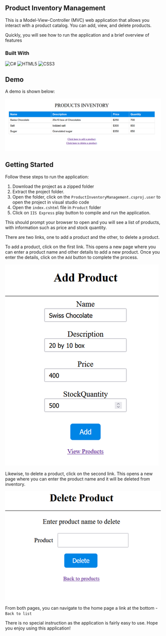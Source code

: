 ## Product Inventory Management
This is a Model-View-Controller (MVC) web application that allows you interact with a product catalog. You can add, view, and delete products.

Quickly, you will see how to run the application and a brief overview of features

### Built With
![C#](https://img.shields.io/badge/c%23-%23239120.svg?style=for-the-badge&logo=csharp&logoColor=white)
![HTML5](https://img.shields.io/badge/html5-%23E34F26.svg?style=for-the-badge&logo=html5&logoColor=white)
![CSS3](https://img.shields.io/badge/css3-%231572B6.svg?style=for-the-badge&logo=css3&logoColor=white)

## Demo
A demo is shown below:

![demo](./product-inventory.png)

## Getting Started
Follow these steps to run the application:

1. Download the project as a zipped folder
2. Extract the project folder. 
3. Open the folder, click on the ```ProductInventoryManagement.csproj.user``` to open the project in visual studio code
4. Open the ```index.cshtml``` file in ```Product``` folder
5. Click on ```IIS Express``` play button to compile and run the application.

This should prompt your browser to open and you will see a list of products, with information such as price and stock quantity.

There are two links, one to add a product and the other, to delete a product.

To add a product, click on the first link. This opens a new page where you can enter a product name and other details to add a new product. Once you enter the details, click on the ```Add``` button to complete the process.

![demo](./add-product.png)

Likewise, to delete a product, click on the second link. This opens a new page where you can enter the product name and it will be deleted from inventory.

![demo](./delete-product.png)

From both pages, you can navigate to the home page a link at the bottom - ```Back to list```

There is no special instruction as the application is fairly easy to use. Hope you enjoy using this application!